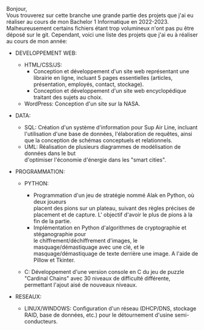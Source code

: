 Bonjour,  
Vous trouverez sur cette branche une grande partie des projets que j'ai eu réaliser au cours de mon Bachelor 1 Informatique en 2022-2023.
Malheureusement certains fichiers étant trop volumineux n'ont pas pu être déposé sur le git.
Cependant, voici une liste des projets que j'ai eu à réaliser au cours de mon année:

* DEVELOPPEMENT WEB:
  - HTML/CSS/JS:
    - Conception et développement d'un site web représentant une librairie en ligne, incluant 5 pages essentielles (articles, présentation, employés, contact, stockage).
    - Conception et développement d'un site web encyclopédique traitant des sujets au choix.
  - WordPress: Conception d'un site sur la NASA.

* DATA:
  - SQL: Création d'un système d'information pour Sup Air Line, incluant l'utilisation
    d'une base de données, l'élaboration de requêtes, ainsi que la conception de schémas conceptuels et relationnels.
  - UML: Réalisation de plusieurs diagrammes de modélisation de données dans le but     
         d'optimiser l'économie d'énergie dans les "smart cities".

* PROGRAMMATION:
  - PYTHON: 
      - Programmation d'un jeu de stratégie nommé Alak en Python, où deux joueurs   
        placent des pions sur un plateau, suivant des règles précises de placement et de capture.  L' objectif d'avoir le plus de pions à la fin de la partie.
      - Implémentation en Python d'algorithmes de cryptographie et stéganographie pour  
        le chiffrement/déchiffrement d'images, le masquage/démastiquage avec une clé, et le masquage/démastiquage de texte derrière une image. A l'aide de Pillow et Tkinter.

  - C: Développement d'une version console en C du jeu de puzzle "Cardinal Chains" avec 
       30 niveaux de difficulté différente, permettant l'ajout aisé de nouveaux niveaux.

* RESEAUX:
  - LINUX/WINDOWS: Configuration d'un réseau (DHCP/DNS, stockage RAID, base de données, etc.) pour le détournement d'usine semi-conducteurs.

